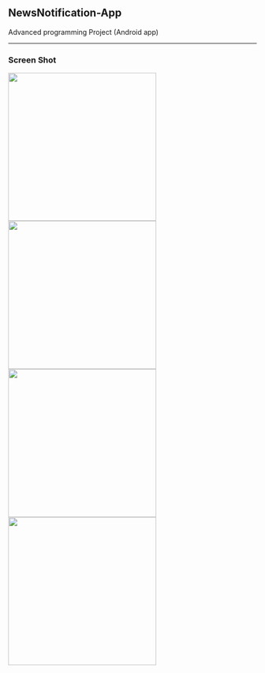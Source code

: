 ## NewsNotification-App
Advanced programming Project (Android app)

---

### Screen Shot

<img src="https://github.com/DoopDip/NewsNotification-App/blob/master/ScreenShot/1.png" width="300"> <img src="https://github.com/DoopDip/NewsNotification-App/blob/master/ScreenShot/2.png" width="300">
<img src="https://github.com/DoopDip/NewsNotification-App/blob/master/ScreenShot/3.png" width="300"> <img src="https://github.com/DoopDip/NewsNotification-App/blob/master/ScreenShot/4.png" width="300">
